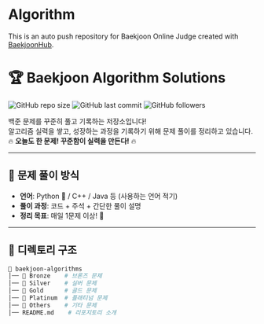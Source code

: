 # Algorithm
This is an auto push repository for Baekjoon Online Judge created with [BaekjoonHub](https://github.com/BaekjoonHub/BaekjoonHub).

# 🏆 Baekjoon Algorithm Solutions

![GitHub repo size](https://img.shields.io/github/repo-size/KimSooHyo/baekjoon-algorithms?color=blue)
![GitHub last commit](https://img.shields.io/github/last-commit/YOUR_GITHUB_ID/baekjoon-algorithms)
![GitHub followers](https://img.shields.io/github/followers/YOUR_GITHUB_ID?style=social)

백준 문제를 꾸준히 풀고 기록하는 저장소입니다!  
알고리즘 실력을 쌓고, 성장하는 과정을 기록하기 위해 문제 풀이를 정리하고 있습니다.  
🔥 **오늘도 한 문제! 꾸준함이 실력을 만든다!** 🔥  

---

## 📖 문제 풀이 방식
- **언어**: Python 🐍 / C++ / Java 등 (사용하는 언어 적기)
- **풀이 과정**: 코드 + 주석 + 간단한 풀이 설명
- **정리 목표**: 매일 1문제 이상! 🚀

---

## 📂 디렉토리 구조
```bash
📂 baekjoon-algorithms
│── 📂 Bronze    # 브론즈 문제
│── 📂 Silver    # 실버 문제
│── 📂 Gold      # 골드 문제
│── 📂 Platinum  # 플래티넘 문제
│── 📂 Others    # 기타 문제
│── README.md    # 리포지토리 소개
